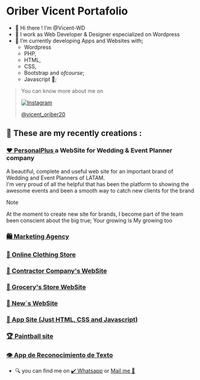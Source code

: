 # Oriber Vicent Portafolio

- 👋 Hi there !  I’m @Vicent-WD
- 🌃 I work as Web Developer & Designer especialized on Wordpress
- 🌱 I’m currently developing Apps and Websites with;
  - Wordpress 
  - PHP,
  - HTML,
  - CSS,
  - Bootstrap and _ofcourse_;
  - Javascript 🤩;
 
> You can know more about me on  <p><a href="https://www.instagram.com/vicent_oriber20" target="_blank"><img alt="Instagram" src="https://img.shields.io/badge/Instagram-purple?.svg?&style=for-the-badge&logo=Instagram&logoColor=white" /></a> </p>  [@vicent_oriber20](https://www.instagram.com/vicent_oriber20/) 

## 🦾 These are my recently creations :
  

### <a href="https://personalplus.com.ve" target="_blank" >❤️ PersonalPlus </a> a WebSite for Wedding & Event Planner company 

A beautiful, complete and useful web site for an important brand of Wedding and Event Planners of LATAM. <br>
I'm very proud of all the helpful that has been the platform to showing the awesome events and been a smooth way to catch new clients for the brand<br>

> [!NOTE]
> At the moment to create new site for brands, I become part of the team been conscient about the big true;
> Your growing is My growing too 
     
### <a href="https://vicent-wd.github.io/Agencia.github.io/" target="_blank">    🛍️ Marketing Agency</a> <br>
### <a href="https://vicent-wd.github.io/TiendaDeRopa.github.io/" target="_blank" >    🧥 Online Clothing Store</a> <br>
### <a href="https://vicent-wd.github.io/thehugecompany.github.io/" target="_blank" >    🚧 Contractor Company's WebSite</a> <br>
### <a href="https://vicent-wd.github.io/summermarket.github.io/" target="_blank" >    🥑 Grocery's Store WebSite</a> <br>
### <a href="https://vicent-wd.github.io/rush.github.io/" target="_blank" >    📰 New´s WebSite</a> <br>
### <a href="https://vicent-wd.github.io/QuickLandingPage.github.io/" target="_blank" >    📲 App Site (Just HTML, CSS and Javascript)</a> <br>
### <a href="https://vicent-wd.github.io/paintball.github.io/" target="_blank" >    🏆 Paintball site </a> <br>
### <a href="https://vicent-wd.github.io/ocr.github.io/" target="_blank" >    👁️ App de Reconocimiento de Texto  </a> <br>


    
  
- 🔍 you can find me on
   	<a href="https://wa.me/+584147894210" target="_blank">✔️ Whatsapp</a> or <a href="mailto:olivervicent.wd@gmail.com" target="_blank">Mail me 📩</a>   
